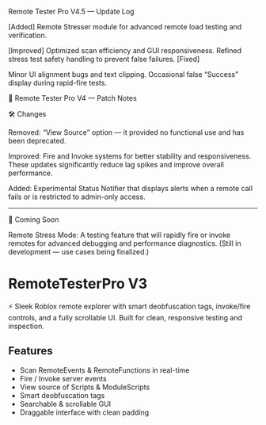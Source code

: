 Remote Tester Pro V4.5 — Update Log

[Added]
Remote Stresser module for advanced remote load testing and verification.

[Improved]
Optimized scan efficiency and GUI responsiveness.
Refined stress test safety handling to prevent false failures.
[Fixed]

Minor UI alignment bugs and text clipping.
Occasional false “Success” display during rapid-fire tests.



🧩 Remote Tester Pro V4 — Patch Notes

🛠️ Changes

Removed: “View Source” option — it provided no functional use and has been deprecated.

Improved: Fire and Invoke systems for better stability and responsiveness. These updates significantly reduce lag spikes and improve overall performance.

Added: Experimental Status Notifier that displays alerts when a remote call fails or is restricted to admin-only access.



---

🔮 Coming Soon

Remote Stress Mode: A testing feature that will rapidly fire or invoke remotes for advanced debugging and performance diagnostics. (Still in development — use cases being finalized.)







# RemoteTesterPro V3

⚡ Sleek Roblox remote explorer with smart deobfuscation tags, invoke/fire controls, and a fully scrollable UI. Built for clean, responsive testing and inspection.

## Features
- Scan RemoteEvents & RemoteFunctions in real-time
- Fire / Invoke server events
- View source of Scripts & ModuleScripts
- Smart deobfuscation tags
- Searchable & scrollable GUI
- Draggable interface with clean padding
